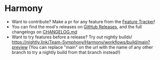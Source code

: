 # Harmony
- Want to contribute? Make a pr for any feature from the [Feature Tracker](https://docs.google.com/spreadsheets/d/196sVDUJELCznO_RF7vib9-2uMkRaHFwVG9ogDHR1CBU)! 
- You can find the mod's releases on [GitHub Releases](https://github.com/Team-Symphony/Harmony/releases), and the full changelogs on [CHANGELOG.md](https://github.com/Team-Symphony/Harmony/blob/main/CHANGELOG.md)
- Want to try features before a release? Try out nightly builds! https://nightly.link/Team-Symphony/Harmony/workflows/build/main?preview (You can replace "main" on the url with the name of any other branch to try a nightly build from that branch instead!)

